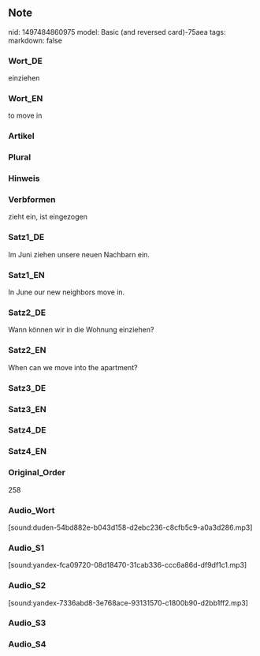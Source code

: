 ## Note
nid: 1497484860975
model: Basic (and reversed card)-75aea
tags: 
markdown: false

### Wort_DE
einziehen

### Wort_EN
to move in

### Artikel


### Plural


### Hinweis


### Verbformen
zieht ein, ist eingezogen

### Satz1_DE
Im Juni ziehen unsere neuen Nachbarn ein.

### Satz1_EN
In June our new neighbors move in.

### Satz2_DE
Wann können wir in die Wohnung einziehen?

### Satz2_EN
When can we move into the apartment?

### Satz3_DE


### Satz3_EN


### Satz4_DE


### Satz4_EN


### Original_Order
258

### Audio_Wort
[sound:duden-54bd882e-b043d158-d2ebc236-c8cfb5c9-a0a3d286.mp3]

### Audio_S1
[sound:yandex-fca09720-08d18470-31cab336-ccc6a86d-df9df1c1.mp3]

### Audio_S2
[sound:yandex-7336abd8-3e768ace-93131570-c1800b90-d2bb1ff2.mp3]

### Audio_S3


### Audio_S4

